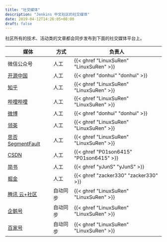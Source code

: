 ```yaml
---
title: "社交媒体"
description: "Jenkins 中文社区的社交媒体"
date: 2019-04-12T14:26:05+08:00
draft: false
---
```


社区所有的技术、活动类的文章都会同步发布到下面的社交媒体平台上。

| 媒体 | 方式 | 负责人 |
|----|----|----|
| 微信公众号 | 人工 | {{< ghref "LinuxSuRen" "LinuxSuRen" >}} |
| [开源中国](https://my.oschina.net/jenkinszh) | 人工 | {{< ghref "donhui" "donhui" >}} |
| [知乎](https://www.zhihu.com/people/linuxsuren/) | 人工 | {{< ghref "LinuxSuRen" "LinuxSuRen" >}} |
| [哔哩哔哩](https://space.bilibili.com/433584098) | 人工 | {{< ghref "LinuxSuRen" "LinuxSuRen" >}} |
| [微博](https://weibo.com/jenkinszh) | 人工 | {{< ghref "donhui" "donhui" >}} |
| [领英](https://www.linkedin.com/company/jenkins-zh/) | 人工 | {{< ghref "LinuxSuRen" "LinuxSuRen" >}} |
| [思否 SegmentFault](https://segmentfault.com/u/jenkins_zh) | 人工 | {{< ghref "LinuxSuRen" "LinuxSuRen" >}} |
| [CSDN](https://blog.csdn.net/u014249394/column/info/36607) | 人工 | {{< ghref "P01son6415" "P01son6415" >}} |
| [简书](https://www.jianshu.com/c/b34c41b2f68f) | 人工 | {{< ghref "yJunS" "yJunS" >}} |
| [掘金](https://juejin.im/user/5caa989b5188254418337798) | 人工 | {{< ghref "zacker330" "zacker330" >}} |
| [腾讯 云+社区](https://cloud.tencent.com/developer/column/76299) | 自动同步 | {{< ghref "LinuxSuRen" "LinuxSuRen" >}} |
| [企鹅号](http://kuaibao.qq.com/s/MEDIANEWSLIST?chlid=16856411) | 自动同步 | {{< ghref "LinuxSuRen" "LinuxSuRen" >}} |
| [百家号](https://baijiahao.baidu.com/u?app_id=1631489070371757) | 自动同步 | {{< ghref "LinuxSuRen" "LinuxSuRen" >}} |
